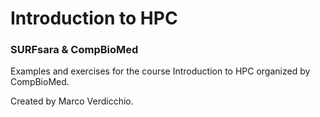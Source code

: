 # Introduction to HPC 

### SURFsara & CompBioMed

Examples and exercises for the course Introduction to HPC organized by CompBioMed.

Created by Marco Verdicchio.
